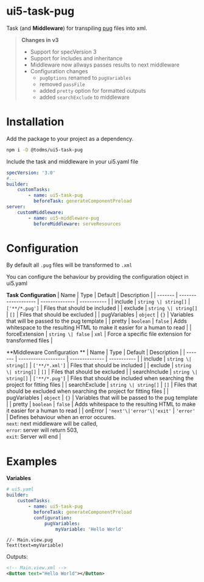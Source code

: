 # ui5-task-pug

Task (and **Middleware**) for transpiling [pug](https://pugjs.org) files into xml.

> **Changes in v3**
>
> -   Support for specVersion 3
> -   Support for includes and inheritance
> -   Middleware now allways passes results to next middleware
> -   Configuration changes
>     -   `pugOptions` renamed to `pugVariables`
>     -   removed `passFile`
>     -   added `pretty` option for formatted outputs
>     -   added `searchExclude` to middleware

# Installation

Add the package to your project as a dependency.

```sh
npm i -D @todms/ui5-task-pug
```

Include the task and middleware in your ui5.yaml file

```yaml
specVersion: '3.0'
#...
builder:
    customTasks:
        - name: ui5-task-pug
          beforeTask: generateComponentPreload
server:
    customMiddleware:
        - name: ui5-middleware-pug
          beforeMiddleware: serveResources
```

# Configuration

By default all `.pug` files will be transformed to `.xml`

You can configure the behaviour by providing the configuration object in ui5.yaml

**Task Configuration**
| Name | Type | Default | Description |
| ------- | ------------------- | -------------- | ----------- |
| include | `string \| string[]` | `['**/*.pug']` | Files that should be included |
| exclude | `string \| string[]` | `[]` | Files that should be excluded |
| pugVariables | `object` | `{}` | Variables that will be passed to the pug template |
| pretty | `boolean` | `false` | Adds whitespace to the resulting HTML to make it easier for a human to read |
| forceExtension | `string \| false` | `xml` | Force a specific file extension for transformed files |

**Middleware Configuration **
| Name | Type | Default | Description |
| ------- | ------------------- | -------------- | ----------- |
| include | `string \| string[]` | `['**/*.xml']` | Files that should be included |
| exclude | `string \| string[]` | `[]` | Files that should be excluded |
| searchInclude | `string \| string[]` | `['**/*.pug']` | Files that should be included when searching the project for fitting files |
| searchExclude | `string \| string[]` | `[]` | Files that should be excluded when searching the project for fitting files |
| pugVariables | `object` | `{}` | Variables that will be passed to the pug template |
| pretty | `boolean` | `false` | Adds whitespace to the resulting HTML to make it easier for a human to read |
| onError | `'next'\|'error'\|'exit'` | `'error'` | Defines behaviour when an error occures.<br> `next`: next middleware will be called, <br>`error`: server will return 503, <br>`exit`: Server will end |

# Examples

**Variables**

```yaml
# ui5.yaml
builder:
    customTasks:
        - name: ui5-task-pug
          beforeTask: generateComponentPreload
          configuration:
              pugVariables:
                  myVariable: 'Hello World'
```

```pug
//- Main.view.pug
Text(text=myVariable)
```

Outputs:

```xml
<!-- Main.view.xml -->
<Button text="Hello World"></Button>
```

